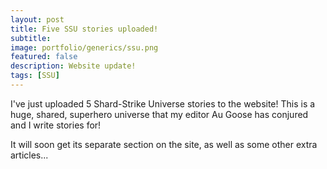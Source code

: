 ```yaml
---
layout: post
title: Five SSU stories uploaded!
subtitle:
image: portfolio/generics/ssu.png
featured: false
description: Website update!
tags: [SSU]
---
```


I've just uploaded 5 Shard-Strike Universe stories to the website! This is a huge, shared, superhero universe that my editor Au Goose has conjured and I write stories for!

It will soon get its separate section on the site, as well as some other extra articles...
